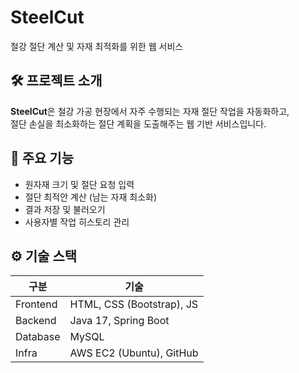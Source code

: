 # SteelCut

철강 절단 계산 및 자재 최적화를 위한 웹 서비스

## 🛠️ 프로젝트 소개

**SteelCut**은 철강 가공 현장에서 자주 수행되는 자재 절단 작업을 자동화하고,  
절단 손실을 최소화하는 절단 계획을 도출해주는 웹 기반 서비스입니다.


## 🚀 주요 기능

- 원자재 크기 및 절단 요청 입력
- 절단 최적안 계산 (남는 자재 최소화)
- 결과 저장 및 불러오기
- 사용자별 작업 히스토리 관리


## ⚙️ 기술 스택

| 구분       | 기술                          |
|------------|-------------------------------|
| Frontend   | HTML, CSS (Bootstrap), JS     |
| Backend    | Java 17, Spring Boot          |
| Database   | MySQL                         |
| Infra      | AWS EC2 (Ubuntu), GitHub      |
